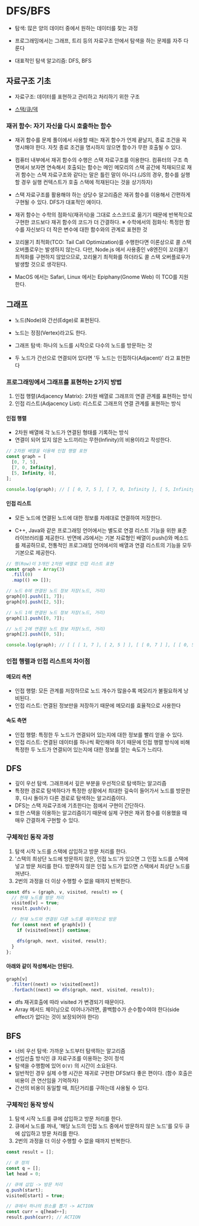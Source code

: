 # DFS/BFS

- 탐색: 많은 양의 데이터 중에서 원하는 데이터를 찾는 과정

- 프로그래밍에서는 그래프, 트리 등의 자료구조 안에서 탐색을 하는 문제를 자주 다룬다

- 대표적인 탐색 알고리즘: DFS, BFS

## 자료구조 기초

- 자료구조: 데이터를 표현하고 관리하고 처리하기 위한 구조

- [스택/큐/덱](./data-structure/stack_queue_deque.md)

### 재귀 함수: 자기 자신을 다시 호출하는 함수

- 재귀 함수를 문제 풀이에서 사용할 때는 재귀 함수가 언제 끝날지, 종료 조건을 꼭 명시해야 한다. 자칫 종료 조건을 명시하지 않으면 함수가 무한 호출될 수 있다.

- 컴퓨터 내부에서 재귀 함수의 수행은 스택 자료구조를 이용한다. 컴퓨터의 구조 측면에서 보자면 연속해서 호출되는 함수는 메인 메모리의 스택 공간에 적재되므로 재귀 함수는 스택 자료구조와 같다는 말은 틀린 말이 아니다.(JS의 경우, 함수를 실행할 경우 실행 컨텍스트가 호출 스택에 적재된다는 것을 상기하자)

- 스택 자료구조를 활용해야 하는 상당수 알고리즘은 재귀 함수를 이용해서 간편하게 구현될 수 있다. DFS가 대표적인 예이다.

- 재귀 함수는 수학의 점화식(재귀식)을 그대로 소스코드로 옮기기 때문에 반복적으로 구현한 코드보다 재귀 함수의 코드가 더 간결하다.
  ※ 수학에서의 점화식: 특정한 함수를 자신보다 더 작은 변수에 대한 함수와의 관계로 표현한 것

- 꼬리물기 최적화(TCO: Tail Call Optimization)를 수행한다면 이론상으로 콜 스택 오버플로우는 발생하지 않는다. 다만, Node.js 에서 사용중인 v8엔진이 꼬리물기 최적화를 구현하지 않았으므로, 꼬리물기 최적화를 하더라도 콜 스택 오버플로우가 발생할 것으로 생각된다.

- MacOS 에서는 Safari, Linux 에서는 Epiphany(Gnome Web) 이 TCO를 지원한다.

## 그래프

- 노드(Node)와 간선(Edge)로 표현된다.
- 노드는 정점(Vertex)라고도 한다.

- 그래프 탐색: 하나의 노드를 시작으로 다수의 노드를 방문하는 것
- 두 노드가 간선으로 연결되어 있다면 '두 노드는 인접하다(Adjacent)' 라고 표현한다

### 프로그래밍에서 그래프를 표현하는 2가지 방법

1. 인접 행렬(Adjacency Matrix): 2차원 배열로 그래프의 연결 관계를 표현하는 방식
2. 인접 리스트(Adjacency List): 리스트로 그래프의 연결 관계를 표현하는 방식

#### 인접 행렬

- 2차원 배열에 각 노드가 연결된 형태를 기록하는 방식
- 연결이 되어 있지 않은 노드끼리는 무한(Infinity)의 비용이라고 작성한다.

```js
// 2차원 배열을 이용해 인접 행렬 표현
const graph = [
  [0, 7, 5],
  [7, 0, Infinity],
  [5, Infinity, 0],
];

console.log(graph); // [ [ 0, 7, 5 ], [ 7, 0, Infinity ], [ 5, Infinity, 0 ] ]
```

#### 인접 리스트

- 모든 노드에 연결된 노드에 대한 정보를 차례대로 연결하여 저장한다.

- C++, Java와 같은 프로그래밍 언어에서는 별도로 연결 리스트 기능을 위한 표준 라이브러리를 제공한다. 반면에 JS에서는 기본 자료형인 배열이 push()와 메소드를 제공하므로, 전통적인 프로그래밍 언어에서의 배열과 연결 리스트의 기능을 모두 기본으로 제공한다.

```js
// 행(Row)이 3개인 2차원 배열로 인접 리스트 표현
const graph = Array(3)
  .fill(0)
  .map(() => []);

// 노드 0에 연결된 노드 정보 저장(노드, 거리)
graph[0].push([1, 7]);
graph[0].push([2, 5]);

// 노드 1에 연결된 노드 정보 저장(노드, 거리)
graph[1].push([0, 7]);

// 노드 2에 연결된 노드 정보 저장(노드, 거리)
graph[2].push([0, 5]);

console.log(graph); // [ [ [ 1, 7 ], [ 2, 5 ] ], [ [ 0, 7 ] ], [ [ 0, 5 ] ] ]
```

### 인접 행렬과 인접 리스트의 차이점

#### 메모리 측면

- 인접 행렬: 모든 관계를 저장하므로 노드 개수가 많을수록 메모리가 불필요하게 낭비된다.
- 인접 리스트: 연결된 정보만을 저장하기 때문에 메모리를 효율적으로 사용한다

#### 속도 측면

- 인접 행렬: 특정한 두 노드가 연결되어 있는지에 대한 정보를 빨리 얻을 수 있다.
- 인접 리스트: 연결된 데이터를 하나씩 확인해야 하기 때문에 인접 행렬 방식에 비해 특정한 두 노드가 연결되어 있는지에 대한 정보를 얻는 속도가 느리다.

## DFS

- 깊이 우선 탐색. 그래프에서 깊은 부분을 우선적으로 탐색하는 알고리즘
- 특정한 경로로 탐색하다가 특정한 상황에서 최대한 깊숙이 들어가서 노드를 방문한 후, 다시 돌아가 다른 경로로 탐색하는 알고리즘이다.
- DFS는 스택 자료구조에 기초한다는 점에서 구현이 간단하다.
- 또한 스택을 이용하는 알고리즘이기 때문에 실제 구현은 재귀 함수를 이용했을 때 매우 간결하게 구현할 수 있다.

### 구체적인 동작 과정

1. 탐색 시작 노드를 스택에 삽입하고 방문 처리를 한다.
2. '스택의 최상단 노드에 방문하지 않은, 인접 노드'가 있으면 그 인접 노드를 스택에 넣고 방문 처리를 한다. 방문하지 않은 인접 노드가 없으면 스택에서 최상단 노드를 꺼낸다.
3. 2번의 과정을 더 이상 수행할 수 없을 때까지 반복한다.

```js
const dfs = (graph, v, visited, result) => {
  // 현재 노드를 방문 처리
  visited[v] = true;
  result.push(v);

  // 현재 노드와 연결된 다른 노드를 재귀적으로 방문
  for (const next of graph[v]) {
    if (visited[next]) continue;

    dfs(graph, next, visited, result);
  }
};
```

#### 아래와 같이 작성해서는 안된다.

```js
graph[v]
  .filter((next) => !visited[next])
  .forEach((next) => dfs(graph, next, visited, result));
```

- dfs 재귀호출에 따라 visited 가 변경되기 때문이다.
- Array 메서드 체이닝으로 이어나가려면, 콜백함수가 순수함수여야 한다(side effect가 없다는 것이 보장되어야 한다)

## BFS

- 너비 우선 탐색: 가까운 노드부터 탐색하는 알고리즘
- 선입선출 방식인 큐 자료구조를 이용하는 것이 정석
- 탐색을 수행함에 있어 `O(V)` 의 시간이 소요된다.
- 일반적인 경우 실제 수행 시간은 재귀로 구현한 DFS보다 좋은 편이다. (함수 호출은 비용이 큰 연산임을 기억하자)
- 간선의 비용이 동일할 때, 최단거리를 구하는데 사용될 수 있다.

### 구체적인 동작 방식

1. 탐색 시작 노드를 큐에 삽입하고 방문 처리를 한다.
2. 큐에서 노드를 꺼내, '해당 노드의 인접 노드 중에서 방문하지 않은 노드'를 모두 큐에 삽입하고 방문 처리를 한다.
3. 2번의 과정을 더 이상 수행할 수 없을 때까지 반복한다.

```js
const result = [];

// 큐 정의
const q = [];
let head = 0;

// 큐에 삽입 -> 방문 처리
q.push(start);
visited[start] = true;

// 큐에서 하나의 원소를 뽑기 -> ACTION
const curr = q[head++];
result.push(curr); // ACTION
```
